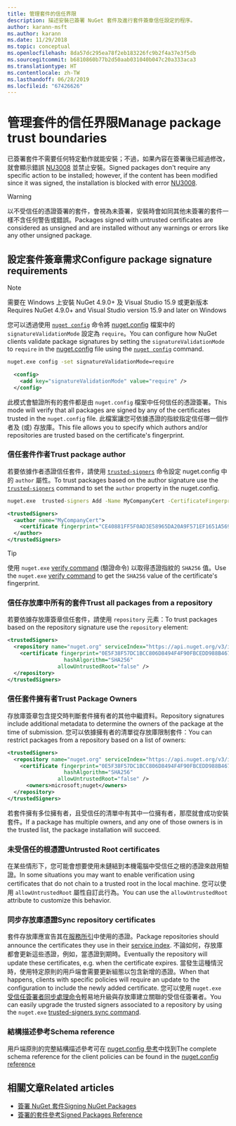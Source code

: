 ```yaml
---
title: 管理套件的信任界限
description: 描述安裝已簽署 NuGet 套件及進行套件簽章信任設定的程序。
author: karann-msft
ms.author: karann
ms.date: 11/29/2018
ms.topic: conceptual
ms.openlocfilehash: 8da57dc295ea78f2eb183226fc9b2f4a37e3f5db
ms.sourcegitcommit: b6810860b77b2d50aab031040b047c20a333aca3
ms.translationtype: HT
ms.contentlocale: zh-TW
ms.lasthandoff: 06/28/2019
ms.locfileid: "67426626"
---
```

# <a name="manage-package-trust-boundaries"></a><span data-ttu-id="022e7-103">管理套件的信任界限</span><span class="sxs-lookup"><span data-stu-id="022e7-103">Manage package trust boundaries</span></span>

<span data-ttu-id="022e7-104">已簽署套件不需要任何特定動作就能安裝；不過，如果內容在簽署後已經過修改，就會顯示錯誤 [NU3008](../reference/errors-and-warnings/NU3008.md) 並禁止安裝。</span><span class="sxs-lookup"><span data-stu-id="022e7-104">Signed packages don't require any specific action to be installed; however, if the content has been modified since it was signed, the installation is blocked with error [NU3008](../reference/errors-and-warnings/NU3008.md).</span></span>

> [!Warning]
> <span data-ttu-id="022e7-105">以不受信任的憑證簽署的套件，會視為未簽署，安裝時會如同其他未簽署的套件一樣不含任何警告或錯誤。</span><span class="sxs-lookup"><span data-stu-id="022e7-105">Packages signed with untrusted certificates are considered as unsigned and are installed without any warnings or errors like any other unsigned package.</span></span>

## <a name="configure-package-signature-requirements"></a><span data-ttu-id="022e7-106">設定套件簽章需求</span><span class="sxs-lookup"><span data-stu-id="022e7-106">Configure package signature requirements</span></span>

> [!Note]
> <span data-ttu-id="022e7-107">需要在 Windows 上安裝 NuGet 4.9.0+ 及 Visual Studio 15.9 或更新版本</span><span class="sxs-lookup"><span data-stu-id="022e7-107">Requires NuGet 4.9.0+ and Visual Studio version 15.9 and later on Windows</span></span>

<span data-ttu-id="022e7-108">您可以透過使用 [`nuget config`](../tools/cli-ref-config.md) 命令將 [nuget.config](../reference/nuget-config-file.md) 檔案中的 `signatureValidationMode` 設定為 `require`。</span><span class="sxs-lookup"><span data-stu-id="022e7-108">You can configure how NuGet clients validate package signatures by setting the `signatureValidationMode` to `require` in the [nuget.config](../reference/nuget-config-file.md) file using the [`nuget config`](../tools/cli-ref-config.md) command.</span></span>

```cmd
nuget.exe config -set signatureValidationMode=require
```

```xml
  <config>
    <add key="signatureValidationMode" value="require" />
  </config>
```

<span data-ttu-id="022e7-109">此模式會驗證所有的套件都是由 `nuget.config` 檔案中任何信任的憑證簽署。</span><span class="sxs-lookup"><span data-stu-id="022e7-109">This mode will verify that all packages are signed by any of the certificates trusted in the `nuget.config` file.</span></span> <span data-ttu-id="022e7-110">此檔案讓您可依據憑證的指紋指定信任哪一個作者及 (或) 存放庫。</span><span class="sxs-lookup"><span data-stu-id="022e7-110">This file allows you to specify which authors and/or repositories are trusted based on the certificate's fingerprint.</span></span>

### <a name="trust-package-author"></a><span data-ttu-id="022e7-111">信任套件作者</span><span class="sxs-lookup"><span data-stu-id="022e7-111">Trust package author</span></span>

<span data-ttu-id="022e7-112">若要依據作者憑證信任套件，請使用 [`trusted-signers`](../tools/cli-ref-trusted-signers.md) 命令設定 nuget.config 中的 `author` 屬性。</span><span class="sxs-lookup"><span data-stu-id="022e7-112">To trust packages based on the author signature use the [`trusted-signers`](../tools/cli-ref-trusted-signers.md) command to set the `author` property in the nuget.config.</span></span>

```cmd
nuget.exe  trusted-signers Add -Name MyCompanyCert -CertificateFingerprint CE40881FF5F0AD3E58965DA20A9F571EF1651A56933748E1BF1C99E537C4E039 -FingerprintAlgorithm SHA256
```

```xml
<trustedSigners>
  <author name="MyCompanyCert">
    <certificate fingerprint="CE40881FF5F0AD3E58965DA20A9F571EF1651A56933748E1BF1C99E537C4E039" hashAlgorithm="SHA256" allowUntrustedRoot="false" />
  </author>
</trustedSigners>
```

>[!TIP]
><span data-ttu-id="022e7-113">使用 `nuget.exe` [verify command](../tools/cli-ref-verify.md) (驗證命令) 以取得憑證指紋的 `SHA256` 值。</span><span class="sxs-lookup"><span data-stu-id="022e7-113">Use the `nuget.exe` [verify command](../tools/cli-ref-verify.md) to get the `SHA256` value of the certificate's fingerprint.</span></span>


### <a name="trust-all-packages-from-a-repository"></a><span data-ttu-id="022e7-114">信任存放庫中所有的套件</span><span class="sxs-lookup"><span data-stu-id="022e7-114">Trust all packages from a repository</span></span>

<span data-ttu-id="022e7-115">若要依據存放庫簽章信任套件，請使用 `repository` 元素：</span><span class="sxs-lookup"><span data-stu-id="022e7-115">To trust packages based on the repository signature use the `repository` element:</span></span>

```xml
<trustedSigners>  
  <repository name="nuget.org" serviceIndex="https://api.nuget.org/v3/index.json">
    <certificate fingerprint="0E5F38F57DC1BCC806D8494F4F90FBCEDD988B4676070...." 
                  hashAlgorithm="SHA256" 
                allowUntrustedRoot="false" />
  </repository>
</trustedSigners>
```

### <a name="trust-package-owners"></a><span data-ttu-id="022e7-116">信任套件擁有者</span><span class="sxs-lookup"><span data-stu-id="022e7-116">Trust Package Owners</span></span>

<span data-ttu-id="022e7-117">存放庫簽章包含提交時判斷套件擁有者的其他中繼資料。</span><span class="sxs-lookup"><span data-stu-id="022e7-117">Repository signatures include additional metadata to determine the owners of the package at the time of submission.</span></span> <span data-ttu-id="022e7-118">您可以依據擁有者的清單從存放庫限制套件：</span><span class="sxs-lookup"><span data-stu-id="022e7-118">You can restrict packages from a repository based on a list of owners:</span></span>

```xml
<trustedSigners>  
  <repository name="nuget.org" serviceIndex="https://api.nuget.org/v3/index.json">
    <certificate fingerprint="0E5F38F57DC1BCC806D8494F4F90FBCEDD988B4676070...." 
                  hashAlgorithm="SHA256" 
                allowUntrustedRoot="false" />
      <owners>microsoft;nuget</owners>
  </repository>
</trustedSigners>
```

<span data-ttu-id="022e7-119">若套件擁有多位擁有者，且受信任的清單中有其中一位擁有者，那麼就會成功安裝套件。</span><span class="sxs-lookup"><span data-stu-id="022e7-119">If a package has multiple owners, and any one of those owners is in the trusted list, the package installation will succeed.</span></span>

### <a name="untrusted-root-certificates"></a><span data-ttu-id="022e7-120">未受信任的根憑證</span><span class="sxs-lookup"><span data-stu-id="022e7-120">Untrusted Root certificates</span></span>

<span data-ttu-id="022e7-121">在某些情形下，您可能會想要使用未鏈結到本機電腦中受信任之根的憑證來啟用驗證。</span><span class="sxs-lookup"><span data-stu-id="022e7-121">In some situations you may want to enable verification using certificates that do not chain to a trusted root in the local machine.</span></span> <span data-ttu-id="022e7-122">您可以使用 `allowUntrustedRoot` 屬性自訂此行為。</span><span class="sxs-lookup"><span data-stu-id="022e7-122">You can use the `allowUntrustedRoot` attribute to customize this behavior.</span></span>

### <a name="sync-repository-certificates"></a><span data-ttu-id="022e7-123">同步存放庫憑證</span><span class="sxs-lookup"><span data-stu-id="022e7-123">Sync repository certificates</span></span>

<span data-ttu-id="022e7-124">套件存放庫應宣告其在[服務所引](../api/service-index.md)中使用的憑證。</span><span class="sxs-lookup"><span data-stu-id="022e7-124">Package repositories should announce the certificates they use in their [service index](../api/service-index.md).</span></span> <span data-ttu-id="022e7-125">不論如何，存放庫都會更新這些憑證，例如，當憑證到期時。</span><span class="sxs-lookup"><span data-stu-id="022e7-125">Eventually the repository will update these certificates, e.g. when the certificate expires.</span></span> <span data-ttu-id="022e7-126">當發生這種情況時，使用特定原則的用戶端會需要更新組態以包含新增的憑證。</span><span class="sxs-lookup"><span data-stu-id="022e7-126">When that happens, clients with specific policies will require an update to the configuration to include the newly added certificate.</span></span> <span data-ttu-id="022e7-127">您可以使用 `nuget.exe` [受信任簽署者同步處理命令](../tools/cli-ref-trusted-signers.md#nuget-trusted-signers-sync--name-)輕易地升級與存放庫建立關聯的受信任簽署者。</span><span class="sxs-lookup"><span data-stu-id="022e7-127">You can easily upgrade the trusted signers associated to a repository by using the `nuget.exe` [trusted-signers sync command](../tools/cli-ref-trusted-signers.md#nuget-trusted-signers-sync--name-).</span></span>

### <a name="schema-reference"></a><span data-ttu-id="022e7-128">結構描述參考</span><span class="sxs-lookup"><span data-stu-id="022e7-128">Schema reference</span></span>

<span data-ttu-id="022e7-129">用戶端原則的完整結構描述參考可在 [nuget.config 參考](../reference/nuget-config-file.md#trustedsigners-section)中找到</span><span class="sxs-lookup"><span data-stu-id="022e7-129">The complete schema reference for the client policies can be found in the [nuget.config reference](../reference/nuget-config-file.md#trustedsigners-section)</span></span>

## <a name="related-articles"></a><span data-ttu-id="022e7-130">相關文章</span><span class="sxs-lookup"><span data-stu-id="022e7-130">Related articles</span></span>

- [<span data-ttu-id="022e7-131">簽署 NuGet 套件</span><span class="sxs-lookup"><span data-stu-id="022e7-131">Signing NuGet Packages</span></span>](../create-packages/Sign-a-Package.md)
- [<span data-ttu-id="022e7-132">簽署的套件參考</span><span class="sxs-lookup"><span data-stu-id="022e7-132">Signed Packages Reference</span></span>](../reference/Signed-Packages-Reference.md)
